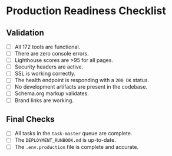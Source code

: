 # Production Readiness Checklist

## Validation

- [ ] All 172 tools are functional.
- [ ] There are zero console errors.
- [ ] Lighthouse scores are >95 for all pages.
- [ ] Security headers are active.
- [ ] SSL is working correctly.
- [ ] The health endpoint is responding with a `200 OK` status.
- [ ] No development artifacts are present in the codebase.
- [ ] Schema.org markup validates.
- [ ] Brand links are working.

## Final Checks

- [ ] All tasks in the `task-master` queue are complete.
- [ ] The `DEPLOYMENT_RUNBOOK.md` is up-to-date.
- [ ] The `.env.production` file is complete and accurate.
